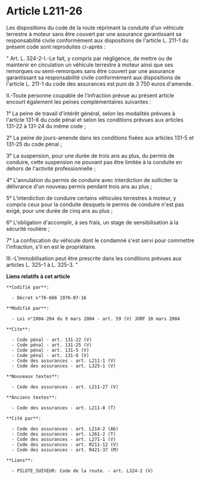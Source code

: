 # Article L211-26

Les dispositions du code de la route réprimant la conduite d'un véhicule terrestre à moteur sans être couvert par une
assurance garantissant sa responsabilité civile conformément aux dispositions de l'article L. 211-1 du présent code sont
reproduites ci-après : 

" Art. L. 324-2-I.-Le fait, y compris par négligence, de mettre ou de maintenir en circulation un véhicule terrestre à moteur
ainsi que ses remorques ou semi-remorques sans être couvert par une assurance garantissant sa responsabilité civile
conformément aux dispositions de l'article L. 211-1 du code des assurances est puni de 3 750 euros d'amende. 

II.-Toute personne coupable de l'infraction prévue au présent article encourt également les peines complémentaires
suivantes : 

1° La peine de travail d'intérêt général, selon les modalités prévues à l'article 131-8 du code pénal et selon les conditions
prévues aux articles 131-22 à 131-24 du même code ; 

2° La peine de jours-amende dans les conditions fixées aux articles 131-5 et 131-25 du code pénal ; 

3° La suspension, pour une durée de trois ans au plus, du permis de conduire, cette suspension ne pouvant pas être limitée à
la conduite en dehors de l'activité professionnelle ; 

4° L'annulation du permis de conduire avec interdiction de solliciter la délivrance d'un nouveau permis pendant trois ans au
plus ; 

5° L'interdiction de conduire certains véhicules terrestres à moteur, y compris ceux pour la conduite desquels le permis de
conduire n'est pas exigé, pour une durée de cinq ans au plus ; 

6° L'obligation d'accomplir, à ses frais, un stage de sensibilisation à la sécurité routière ; 

7° La confiscation du véhicule dont le condamné s'est servi pour commettre l'infraction, s'il en est le propriétaire. 

III.-L'immobilisation peut être prescrite dans les conditions prévues aux articles L. 325-1 à L. 325-3. "

**Liens relatifs à cet article**

	**Codifié par**:

	  - Décret n°76-666 1976-07-16

	**Modifié par**:

	  - Loi n°2004-204 du 9 mars 2004 - art. 59 (V) JORF 10 mars 2004

	**Cite**:

	  - Code pénal - art. 131-22 (V)
	  - Code pénal - art. 131-25 (V)
	  - Code pénal - art. 131-5 (V)
	  - Code pénal - art. 131-8 (V)
	  - Code des assurances - art. L211-1 (V)
	  - Code des assurances - art. L325-1 (V)

	**Nouveaux textes**:

	  - Code des assurances - art. L211-27 (V)

	**Anciens textes**:

	  - Code des assurances - art. L211-8 (T)

	**Cité par**:

	  - Code des assurances - art. L214-2 (Ab)
	  - Code des assurances - art. L261-2 (T)
	  - Code des assurances - art. L271-1 (V)
	  - Code des assurances - art. R211-12 (V)
	  - Code des assurances - art. R421-37 (M)

	**Liens**:

	  - PILOTE_SUIVEUR: Code de la route. - art. L324-2 (V)
